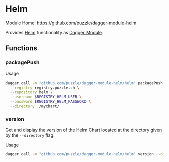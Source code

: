 # Helm

Module Home: https://github.com/puzzle/dagger-module-helm

Provides [Helm](https://helm.sh/) functionality as [Dagger Module](https://daggerverse.dev/).

## Functions

### packagePush

Usage

```bash
dagger call -m "github.com/puzzle/dagger-module-helm/helm" packagePush \
  --registry registry.puzzle.ch \
  --repository helm \
  --username $REGISTRY_HELM_USER \
  --password $REGISTRY_HELM_PASSWORD \
  --directory ./mychart/
```

### version

Get and display the version of the Helm Chart located at the directory given by the `--directory` flag.

Usage

```bash
dagger call -m "github.com/puzzle/dagger-module-helm/helm" version --directory ./mychart/
```
